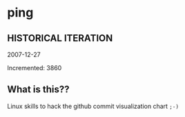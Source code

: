 # ping

## HISTORICAL ITERATION
2007-12-27

Incremented: 3860

## What is this?? 
Linux skills to hack the github commit visualization chart `;-)`

